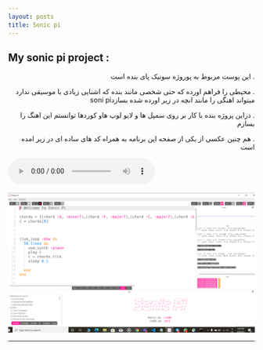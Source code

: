 ```yaml
---
layout: posts
title: Sonic pi
---
```



## My sonic pi project :

<div dir="rtl">
. این پوست مربوط به پوروژه سونیک پای بنده است 

. محیطی را فراهم اورده که حتی شخصی مانند بنده که اشنایی زیادی با موسیقی ندارد میتواند اهنگی را مانند انچه در زیر اورده شده بسازدsoni pi

. دراین پروژه بنده با کار بر روی سمپل ها و لایو لوپ هاو کوردها توانستم این اهنگ را بسازم 

. هم چنین عکسی از یکی از صفحه این برنامه به همراه کد های ساده ای در زیر امده است 
</div>
<audio controls>
    <source src= "../assets/sonic.wav" type="audio/wav">
</audio>

![alt text](../assets/images/sonic.jpg "sonic pi")


---

